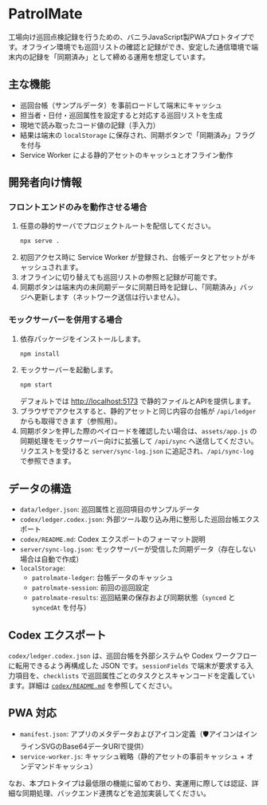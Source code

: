 # PatrolMate

工場向け巡回点検記録を行うための、バニラJavaScript製PWAプロトタイプです。オフライン環境でも巡回リストの確認と記録ができ、安定した通信環境で端末内の記録を「同期済み」として締める運用を想定しています。

## 主な機能

- 巡回台帳（サンプルデータ）を事前ロードして端末にキャッシュ
- 担当者・日付・巡回属性を設定すると対応する巡回リストを生成
- 現地で読み取ったコード値の記録（手入力）
- 結果は端末の `localStorage` に保存され、同期ボタンで「同期済み」フラグを付与
- Service Worker による静的アセットのキャッシュとオフライン動作

## 開発者向け情報

### フロントエンドのみを動作させる場合

1. 任意の静的サーバでプロジェクトルートを配信してください。
   ```bash
   npx serve .
   ```
2. 初回アクセス時に Service Worker が登録され、台帳データとアセットがキャッシュされます。
3. オフラインに切り替えても巡回リストの参照と記録が可能です。
4. 同期ボタンは端末内の未同期データに同期日時を記録し、「同期済み」バッジへ更新します（ネットワーク送信は行いません）。

### モックサーバーを併用する場合

1. 依存パッケージをインストールします。
   ```bash
   npm install
   ```
2. モックサーバーを起動します。
   ```bash
   npm start
   ```
   デフォルトでは [http://localhost:5173](http://localhost:5173) で静的ファイルとAPIを提供します。
3. ブラウザでアクセスすると、静的アセットと同じ内容の台帳が `/api/ledger` からも取得できます（参照用）。
4. 同期ボタンを押した際のペイロードを確認したい場合は、`assets/app.js` の同期処理をモックサーバー向けに拡張して `/api/sync` へ送信してください。リクエストを受けると `server/sync-log.json` に追記され、`/api/sync-log` で参照できます。

## データの構造

- `data/ledger.json`: 巡回属性と巡回項目のサンプルデータ
- `codex/ledger.codex.json`: 外部ツール取り込み用に整形した巡回台帳エクスポート
- `codex/README.md`: Codex エクスポートのフォーマット説明
- `server/sync-log.json`: モックサーバーが受信した同期データ（存在しない場合は自動で作成）
- `localStorage`:
  - `patrolmate-ledger`: 台帳データのキャッシュ
  - `patrolmate-session`: 前回の巡回設定
  - `patrolmate-results`: 巡回結果の保存および同期状態（`synced` と `syncedAt` を付与）

## Codex エクスポート

`codex/ledger.codex.json` は、巡回台帳を外部システムや Codex ワークフローに転用できるよう再構成した JSON です。`sessionFields` で端末が要求する入力項目を、`checklists` で巡回属性ごとのタスクとスキャンコードを定義しています。詳細は [`codex/README.md`](codex/README.md) を参照してください。

## PWA 対応

- `manifest.json`: アプリのメタデータおよびアイコン定義（🛡️アイコンはインラインSVGのBase64データURIで提供）
- `service-worker.js`: キャッシュ戦略（静的アセットの事前キャッシュ + オンデマンドキャッシュ）

なお、本プロトタイプは最低限の機能に留めており、実運用に際しては認証、詳細な同期処理、バックエンド連携などを追加実装してください。
